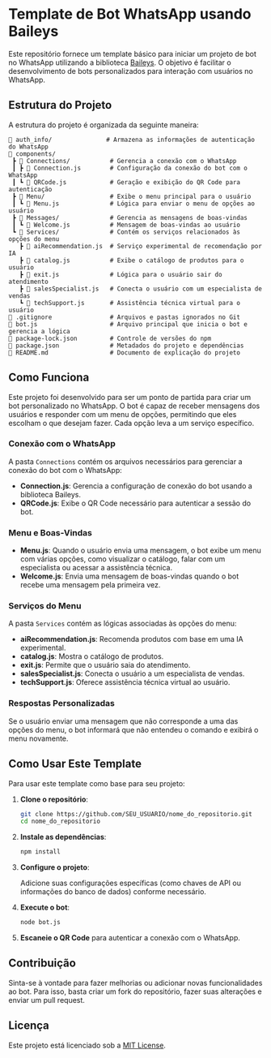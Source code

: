 # Template de Bot WhatsApp usando Baileys

Este repositório fornece um template básico para iniciar um projeto de bot no WhatsApp utilizando a biblioteca [Baileys](https://github.com/adiwajshing/Baileys). O objetivo é facilitar o desenvolvimento de bots personalizados para interação com usuários no WhatsApp.

## Estrutura do Projeto

A estrutura do projeto é organizada da seguinte maneira:

```
📂 auth_info/               # Armazena as informações de autenticação do WhatsApp
📂 components/
 ┣ 📂 Connections/           # Gerencia a conexão com o WhatsApp
 ┃ ┣ 📜 Connection.js        # Configuração da conexão do bot com o WhatsApp
 ┃ ┗ 📜 QRCode.js            # Geração e exibição do QR Code para autenticação
 ┣ 📂 Menu/                  # Exibe o menu principal para o usuário
 ┃ ┗ 📜 Menu.js              # Lógica para enviar o menu de opções ao usuário
 ┣ 📂 Messages/              # Gerencia as mensagens de boas-vindas
 ┃ ┗ 📜 Welcome.js           # Mensagem de boas-vindas ao usuário
 ┗ 📂 Services/              # Contém os serviços relacionados às opções do menu
   ┣ 📜 aiRecommendation.js  # Serviço experimental de recomendação por IA
   ┣ 📜 catalog.js           # Exibe o catálogo de produtos para o usuário
   ┣ 📜 exit.js              # Lógica para o usuário sair do atendimento
   ┣ 📜 salesSpecialist.js   # Conecta o usuário com um especialista de vendas
   ┗ 📜 techSupport.js       # Assistência técnica virtual para o usuário
📜 .gitignore                # Arquivos e pastas ignorados no Git
📜 bot.js                    # Arquivo principal que inicia o bot e gerencia a lógica
📜 package-lock.json         # Controle de versões do npm
📜 package.json              # Metadados do projeto e dependências
📜 README.md                 # Documento de explicação do projeto

```

## Como Funciona

Este projeto foi desenvolvido para ser um ponto de partida para criar um bot personalizado no WhatsApp. O bot é capaz de receber mensagens dos usuários e responder com um menu de opções, permitindo que eles escolham o que desejam fazer. Cada opção leva a um serviço específico.

### Conexão com o WhatsApp

A pasta `Connections` contém os arquivos necessários para gerenciar a conexão do bot com o WhatsApp:

- **Connection.js**: Gerencia a configuração de conexão do bot usando a biblioteca Baileys.
- **QRCode.js**: Exibe o QR Code necessário para autenticar a sessão do bot.

### Menu e Boas-Vindas

- **Menu.js**: Quando o usuário envia uma mensagem, o bot exibe um menu com várias opções, como visualizar o catálogo, falar com um especialista ou acessar a assistência técnica.
- **Welcome.js**: Envia uma mensagem de boas-vindas quando o bot recebe uma mensagem pela primeira vez.

### Serviços do Menu

A pasta `Services` contém as lógicas associadas às opções do menu:

- **aiRecommendation.js**: Recomenda produtos com base em uma IA experimental.
- **catalog.js**: Mostra o catálogo de produtos.
- **exit.js**: Permite que o usuário saia do atendimento.
- **salesSpecialist.js**: Conecta o usuário a um especialista de vendas.
- **techSupport.js**: Oferece assistência técnica virtual ao usuário.

### Respostas Personalizadas

Se o usuário enviar uma mensagem que não corresponde a uma das opções do menu, o bot informará que não entendeu o comando e exibirá o menu novamente.

## Como Usar Este Template

Para usar este template como base para seu projeto:

1. **Clone o repositório**:

   ```bash
   git clone https://github.com/SEU_USUARIO/nome_do_repositorio.git
   cd nome_do_repositorio
   ```

2. **Instale as dependências**:

   ```bash
   npm install
   ```

3. **Configure o projeto**:

   Adicione suas configurações específicas (como chaves de API ou informações do banco de dados) conforme necessário.

4. **Execute o bot**:

   ```bash
   node bot.js
   ```

5. **Escaneie o QR Code** para autenticar a conexão com o WhatsApp.

## Contribuição

Sinta-se à vontade para fazer melhorias ou adicionar novas funcionalidades ao bot. Para isso, basta criar um fork do repositório, fazer suas alterações e enviar um pull request.

## Licença

Este projeto está licenciado sob a [MIT License](LICENSE).
